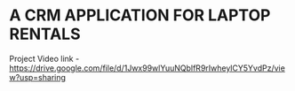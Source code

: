 # A CRM APPLICATION FOR LAPTOP RENTALS

Project Video link - 
https://drive.google.com/file/d/1Jwx99wlYuuNQblfR9rIwheylCY5YvdPz/view?usp=sharing
